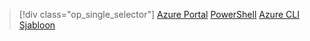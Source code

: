 > [!div class="op_single_selector"]
> [Azure Portal](../articles/load-balancer/load-balancer-get-started-ilb-arm-portal.md)
> [PowerShell](../articles/load-balancer/load-balancer-get-started-ilb-arm-ps.md)
> [Azure CLI](../articles/load-balancer/load-balancer-get-started-ilb-arm-cli.md)
> [Sjabloon](../articles/load-balancer/load-balancer-get-started-ilb-arm-template.md)


<!--HONumber=Jan17_HO3-->


